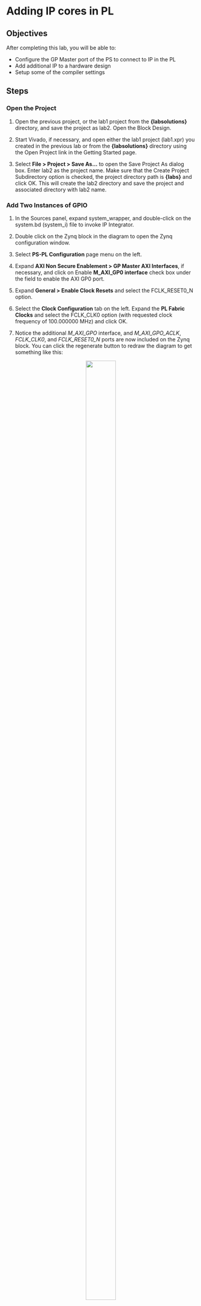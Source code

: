 # Adding IP cores in PL

## Objectives

After completing this lab, you will be able to:
*	Configure the GP Master port of the PS to connect to IP in the PL
*	Add additional IP to a hardware design
*	Setup some of the compiler settings

## Steps

### Open the Project

1. Open the previous project, or the lab1 project from the **{labsolutions}** directory, and save the project as lab2. Open the Block Design.
1.	Start Vivado, if necessary, and open either the lab1 project (lab1.xpr) you created in the previous lab or from the **{labsolutions}** directory using the Open Project link in the Getting Started page.

2.	Select **File > Project > Save As…** to open the Save Project As dialog box. Enter lab2 as the project name.  Make sure that the Create Project Subdirectory option is checked, the project directory path is **{labs}** and click OK.
This will create the lab2 directory and save the project and associated directory with lab2 name.

### Add Two Instances of GPIO

1.	In the Sources panel, expand system_wrapper, and double-click on the system.bd (system_i) file to invoke IP Integrator.

2.	Double click on the Zynq block in the diagram to open the Zynq configuration window.
3.	Select **PS-PL Configuration** page menu on the left.
4.	Expand **AXI Non Secure Enablement > GP Master AXI Interfaces**, if necessary, and click on Enable **M_AXI_GP0 interface** check box under the field to enable the AXI GP0 port.
5.	Expand **General > Enable Clock Resets** and select the FCLK_RESET0_N option.
6.	Select the **Clock Configuration** tab on the left. Expand the **PL Fabric Clocks** and select the FCLK_CLK0 option (with requested clock frequency of 100.000000 MHz) and click OK.
7.	Notice the additional *M_AXI_GPO* interface, and *M_AXI_GPO_ACLK*, *FCLK_CLK0*, and *FCLK_RESET0_N* ports are now included on the Zynq block. You can click the regenerate button to redraw the diagram to get something like this:

<p align="center">
<img src ="./pics/lab 2/1BlockAXI.JPG " width="40%" height="80%"/>
</p>
<p align = "center">
<i>Zynq system with AXI and clock interfaces</i>
</p>

8.	Next add an IP by **right clicking on the Diagram window> Add IP** and search for AXI GPIO in the catalog

9.	Double-click the _AXI GPIO_ to add the core to the design. The core will be added to the design and the block diagram will be updated.

10.	Click on the AXI GPIO block to select it, and in the properties tab, change the name to **switches**

   <p align="center">
   <img src ="./pics/lab 2/2AXIblockadd.JPG "  width="50%" height="80%"/>
   </p>
   <p align = "center">
   <i>Change AXI GPIO default name</i>
   </p>

11.	Double click on the _AXI GPIO block_ to open the customization window.

12.	From the Board Interface drop down, select sws 8bits for _ZedBoard_, sws 4bits for _Zybo_, sws 2bits for _PYNQ-Z1_ or sws 2bits for _PYNQ-Z2_ for **GPIO IP Interface**.
13.	Next, click the IP configuration tab, and notice the width has already been set to match the switches on the *Zedboard* (8), *Zybo* (4), *PYNQ-Z1* (2) or *PYNQ-Z2* (2)  

Notice that the peripheral can be configured for two channels, but, since we want to use only one channel without interrupt, leave the Enable Dual Channel and Enable Interrupt unchecked.  

14.	Click OK to save and close the customization window
15.	Notice that **Designer assistance** is available. Click on Run Connection Automation, and select **/switches/S_AXI**
16.	Click OK when prompted to automatically connect the master and slave interfaces

   <p align="center">
   <img src ="./pics/lab 2/3Dsgnswauto.JPG "  width="60%" height="80%"/>
   </p>
   <p align = "center">
   <i>Design with switches automatically connected</i>
   </p>

  Notice two additional blocks, Processor System Reset, and AXI Interconnect have automatically been added to the design. (The blocks can be dragged to be rearranged, or the design can be redrawn.).

18.	Add another instance of the GPIO peripheral (Add IP). Name it as **buttons**

19.	Double click on the IP block, select the _btns GPIO interface_ (btns_5bits for the _Zedboard_, btns_4bits for the _Zybo_, btns 4bits for the _PYNQ-Z1_ and btns 4bits for the _PYNQ-Z2_) and click OK.
At this point connection automation could be run, or the block could be connected manually. This time the block will be connected manually.
20.	Double click on the _AXI Interconnect_ (name : ps7_0_axi_periph) and change the Number of **Master Interfaces** to 2 and click OK

    <p align="center">
    <img src ="./pics/lab 2/4AXIrecust.JPG "  width="60%" height="80%"/>
    </p>
    <p align = "center">
    <i>Add master port to AXI Interconnect</i>
    </p>

21.	Click on the s_axi port of the buttons AXI GPIO block (name: buttons), and drag the pointer towards the AXI Interconnect block.

      The message 'Found 1 interface' should appear, and a green tick should appear beside the M01_AXI port on the AXI Interconnect indicating this is a valid port to connect to. Drag the pointer to this port and release the mouse button to make the connection.
22.	In a similar way, connect the following ports:

    *buttons s_axi_aclk -> Zynq7 Processing System  FCLK_CLK0*

    *buttons s_axi_aresetn -> Processor System Reset peripheral_aresetn*

    *AXI Interconnect M01_ACLK -> Zynq7 Processing System  FCLK_CLK0*

    *AXI Interconnect M01_ARESETN -> Processor System Reset peripheral_aresetn*

    The block diagram should look similar to this:

    <p align="center">
    <img src ="./pics/lab 2/5AXIbuttsw.JPG "  width="70%" height="80%"/>
    </p>
    <p align = "center">
    <i>System Assembly View after Adding the Peripherals</i>
    </p>

23.	Click on the **Address Editor** tab, and expand **processing_system7_0 > Data > Unmapped Slaves** if necessary
24.	Notice that switches has been automatically assigned an address, but buttons has not (since it was manually connected). Right click on btns_4bit and select Assign Address.

Note that both peripherals are assigned in the address range of _0x40000000_ to _0x7FFFFFFF_ (GP0 range).

   <p align="center">
   <img src ="./pics/lab 2/6AXIAdd.jpg"  width="70%" height="80%"/>
   </p>
   <p align = "center">
   <i>Peripherals Memory Map</i>
   </p>

### Make GPIO Peripheral Connections External
   <!--
   3-1.	The push button and dip switch instances will be connected to corresponding pins on the board.  This can be done manually, or using Designer Assistance.  Normally, one would consult the board’s user manual to find this information.
   -->
1.	In the Diagram view, notice that **Designer Assistance** is available. We will manually create the ports and connect.


2.	Right-Click on the _GPIO port_ of the switches instance and select **Make External** to create the external port. This will create the external port named **gpio** and connect it to the peripheral. Because Vivado is “board aware”, the pin constraints will be automatically applied to the port.
3.	Select the gpio port and change the name to **switches** in its properties form.
The width of the interface will be automatically determined by the upstream block.
4.	For the buttons GPIO, click on the Run Connection Automation link.
5.	In the opened GUI, select btns_5bits (for _ZedBoard_) or btns_4bits (for _Zybo_, _PYNQ-Z1_ and _PYNQ-Z2_) under the options section.
6.	Click OK.
7.	Select the created external port and change its name as **buttons**.
8.	Run Design Validation (**Tools -> Validate Design**) and verify there are no errors.
The design should now look similar to the diagram below

    <p align="center">
    <img src ="./pics/lab 2/7Finaldsgn.JPG "  width="80%" height="80%"/>
    </p>
    <p align = "center">
    <i>Completed design</i>
    </p>

1.	In the Flow Navigator, click **Run Synthesis**. (Click Save if prompted) and when synthesis completes, select Open Synthesized Design  and click OK
2.	 In the shortcut Bar, select **I/O Planning** from the Layout dropdown menu

   <p align="center">
   <img src ="./pics/lab 2/8iop.jpg"  width="30%" height="80%"/>
   </p>
   <p align = "center">
   <i>Switch to the IO planning view</i>
   </p>

3.	In the I/O ports tab, expand the two GPIO icons, and expand *buttons_tri_i*, and *switches_tri_i*, and notice that the ports have been automatically assigned pin locations, along with the other Fixed IO ports in the design, and an I/O Std of _LVCMOS25_ (for *Zedboard*) and _LVCMOS33_ (for *Zybo*, *PYNQ-Z1* and *PYNQ-Z2*) has been applied. If they were not automatically applied, pin constraints can be included in a constraints file, or entered manually or modified through the I/O Ports tab.

### Generate Bitstream and Export to SDK

1.	Click on **Generate Bitstream**, and click Yes if prompted to **Launch Implementation** (Click Yes if prompted to save the design)


2.	Click Cancel
3.	Export the hardware by clicking **File > Export > Export Hardware** and click OK. This time, there is hardware in Programmable Logic (PL) and a bitstream has been generated and should be included in the export to SDK.
4.	Click Yes to overwrite the hardware module.
5.	Start SDK by clicking **File > Launch SDK** and click OK

### Generate TestApp Application in SDK

1.	In SDK, right click on the mem_test project from the previous lab and select **Close Project**
2.	Do the same for mem_test_bsp and system_wrapper_hw_platform_0
3.	From the File menu select **File > New > Board Support Package**
4.	Click Finish with the standalone OS selected and default project name as standalone_bsp_0
5.	Click OK to generate the board support package named standalone_bsp_0
6.	From the File menu select **File > New > Application Project**
7.	Name the project **TestApp**, select Use existing board support package, select  standalone_bsp_0 and click Next

    <p align="center">
    <img src ="./pics/lab 2/9sdk.JPG "  width="60%" height="80%"/>
    </p>
    <p align = "center">
    <i>Application Project settings</i>
    </p>

8.	Select Empty Application and click Finish
This will create a new Application project using the created board support package.
9.	The library generator will run in the background and will create the xparameters.h file in the lab2\lab2.sdk\standalone_bsp_0\ps7_cortexa9_0\include directory
10.	Expand TestApp in the project view, and right-click on the src folder, and select Import
11.	Expand General category and double-click on File System
12.	Browse to the **{sources}\lab2** folder
13.	Select **lab2.c** and click Finish

### Test in Hardware

1.	Make sure that micro-USB cable(s) is(are) connected between the board and the PC. Turn ON the power of the board.
2.	Open Terminal from **Window > Show View > Other..**
3.	Click on the connect button and if required, select appropriate COM port (depends on your computer), and configure it with the parameters as shown in lab1. (These settings may have been saved from previous lab, lab1)
1.	Select **Xilinx Tools > Program FPGA**

2.	Click Program to download the hardware bitstream.  When FPGA is being programmed, the DONE LED (green color) will be off, and will turn on again when the FPGA is programmed
3.	Select TestApp in Project Explorer, right-click and select **Run As > Launch on Hardware** (System Debugger) to download the application, execute *ps7_init*, and execute *TestApp.elf*
4.	You should see the something similar to the  following output on Terminal console

    <p align="center">
    <img src ="./pics/lab 2/aop.jpg"  width="30%" height="80%"/>
    </p>
    <p align = "center">
    <i> SDK Terminal output </i>
    </p>

5.	Select Console tab and click on the Terminate button ( ) to stop the program
6.	Close SDK and Vivado programs by selecting **File > Exit** in each program
7.	Power OFF the board

## Conclusion

GPIO peripherals were added from the IP catalog and connected to the Processing System through the 32b Master GP0 interface.  The peripherals were configured and external FPGA connections were established.  A TestApp application project was created and the functionality was verified after downloading the bitstream and executing the program.
